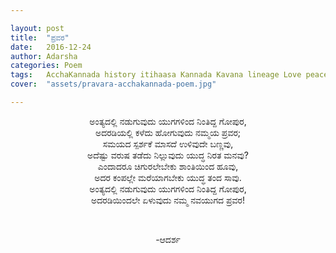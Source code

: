 ```yaml
---

layout: post
title:  "ಪ್ರವರ"
date:   2016-12-24
author: Adarsha
categories: Poem
tags:	AcchaKannada history itihaasa Kannada Kavana lineage Love peace Poem pravara war
cover:  "assets/pravara-acchakannada-poem.jpg"

---
```


<p align="center">ಅಂತ್ಯದಲ್ಲಿ ನಡುಗುವುದು ಯುಗಗಳಿಂದ ನಿಂತಿದ್ದ ಗೋಪುರ,<br>
ಅದರಡಿಯಲ್ಲಿ ಕಳೆದು ಹೋಗುವುದು ನಮ್ಮಯ ಪ್ರವರ;<br>
ಸಮಯದ ಸ್ಪರ್ಶಕೆ ಮಾಸದೆ ಉಳಿವುದೇ ಬಣ್ಣವು,<br>
ಅದೆಷ್ಟು ವರುಷ ತಡೆದು ನಿಲ್ಲುವುದು ಯುದ್ಧ ನಿರತ ಮನವು?<br>
ಎಂದಾದರೂ ಚಿಗುರಲೇಬೇಕು ಶಾಂತಿಯಿಂದ ಹೂವು,<br>
ಅದರ ಕಂಪಲ್ಲೇ ಮರೆಯಾಗಬೇಕು ಯುದ್ಧ ತಂದ ಸಾವು.<br>
ಅಂತ್ಯದಲ್ಲಿ ನಡುಗುವುದು ಯುಗಗಳಿಂದ ನಿಂತಿದ್ದ ಗೋಪುರ,<br>
ಅದರಡಿಯಿಂದಲೇ ಏಳುವುದು ನಮ್ಮ ನವಯುಗದ ಪ್ರವರ!</p><br>
<p align="center">-ಆದರ್ಶ</p>
